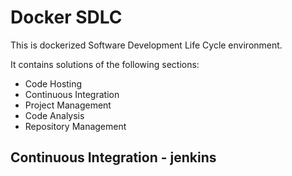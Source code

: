 Docker SDLC
===========

This is dockerized Software Development Life Cycle environment.

It contains solutions of the following sections:

* Code Hosting
* Continuous Integration
* Project Management
* Code Analysis
* Repository Management

Continuous Integration - jenkins
--------------------------------


